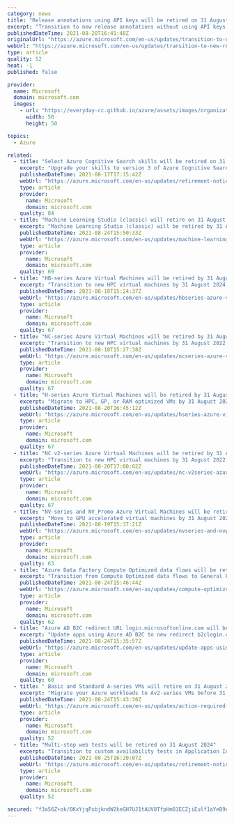 ```yaml
---
category: news
title: "Release annotations using API keys will be retired on 31 August 2024"
excerpt: "Transition to new release annotations without using API keys in Application Insights."
publishedDateTime: 2021-08-20T16:41:48Z
originalUrl: "https://azure.microsoft.com/en-us/updates/transition-to-new-release-annotations-in-application-insights/"
webUrl: "https://azure.microsoft.com/en-us/updates/transition-to-new-release-annotations-in-application-insights/"
type: article
quality: 52
heat: -1
published: false

provider:
  name: Microsoft
  domain: microsoft.com
  images:
    - url: "https://everyday-cc.github.io/azure/assets/images/organizations/microsoft.com-50x50.jpg"
      width: 50
      height: 50

topics:
  - Azure

related:
  - title: "Select Azure Cognitive Search skills will be retired on 31 August 2024"
    excerpt: "Upgrade your skills to version 3 of Azure Cognitive Search sentiment analysis and entity recognition skills."
    publishedDateTime: 2021-08-17T17:15:42Z
    webUrl: "https://azure.microsoft.com/en-us/updates/retirement-notice-select-azure-cognitive-search-skills-will-be-retired-on-31-august-2024/"
    type: article
    provider:
      name: Microsoft
      domain: microsoft.com
    quality: 84
  - title: "Machine Learning Studio (classic) will retire on 31 August 2024 "
    excerpt: "Machine Learning Studio (classic) will be retired by 31 August 2024 – transition to Azure Machine Learning."
    publishedDateTime: 2021-08-24T15:50:33Z
    webUrl: "https://azure.microsoft.com/en-us/updates/machine-learning-studio-classic-will-retire-on-31-august-2024/"
    type: article
    provider:
      name: Microsoft
      domain: microsoft.com
    quality: 69
  - title: "HB-series Azure Virtual Machines will be retired by 31 August 2024"
    excerpt: "Transition to new HPC virtual machines by 31 August 2024."
    publishedDateTime: 2021-08-18T15:24:37Z
    webUrl: "https://azure.microsoft.com/en-us/updates/hbseries-azure-virtual-machines-will-be-retired-by-31-august-2024/"
    type: article
    provider:
      name: Microsoft
      domain: microsoft.com
    quality: 67
  - title: "NC-series Azure Virtual Machines will be retired by 31 August 2022"
    excerpt: "Transition to new HPC virtual machines by 31 August 2022."
    publishedDateTime: 2021-08-18T15:27:38Z
    webUrl: "https://azure.microsoft.com/en-us/updates/ncseries-azure-virtual-machines-will-be-retired-by-31-august-2022/"
    type: article
    provider:
      name: Microsoft
      domain: microsoft.com
    quality: 67
  - title: "H-series Azure Virtual Machines will be retired by 31 August 2022"
    excerpt: "Migrate to HPC, GP, or RAM optimized VMs by 31 August 2022"
    publishedDateTime: 2021-08-20T16:45:12Z
    webUrl: "https://azure.microsoft.com/en-us/updates/hseries-azure-virtual-machines-will-be-retired-by-31-august-2022/"
    type: article
    provider:
      name: Microsoft
      domain: microsoft.com
    quality: 67
  - title: "NC v2-series Azure Virtual Machines will be retired by 31 August 2022 "
    excerpt: "Transition to new HPC virtual machines by 31 August 2022."
    publishedDateTime: 2021-08-20T17:00:02Z
    webUrl: "https://azure.microsoft.com/en-us/updates/nc-v2series-azure-virtual-machines-will-be-retired-by-31-august-2022/"
    type: article
    provider:
      name: Microsoft
      domain: microsoft.com
    quality: 67
  - title: "NV-series and NV_Promo Azure Virtual Machines will be retired by 31 August 2022"
    excerpt: "Move to GPU accelerated virtual machines by 31 August 2022."
    publishedDateTime: 2021-08-19T15:37:21Z
    webUrl: "https://azure.microsoft.com/en-us/updates/nvseries-and-nvpromo-azure-virtual-machines-will-be-retired-by-31-august-2022/"
    type: article
    provider:
      name: Microsoft
      domain: microsoft.com
    quality: 63
  - title: "Azure Data Factory Compute Optimized data flows will be retired on 31 August 2024"
    excerpt: "Transition from Compute Optimized data flows to General Purpose data flows by 31 August 2024. "
    publishedDateTime: 2021-08-24T15:46:44Z
    webUrl: "https://azure.microsoft.com/en-us/updates/compute-optimized-data-flows-will-be-retired-on-31-august-2024/"
    type: article
    provider:
      name: Microsoft
      domain: microsoft.com
    quality: 62
  - title: "Azure AD B2C redirect URL login.microsoftonline.com will be retired on 31 August 2022"
    excerpt: "Update apps using Azure AD B2C to new redirect b2clogin.com. "
    publishedDateTime: 2021-08-24T15:35:57Z
    webUrl: "https://azure.microsoft.com/en-us/updates/update-apps-using-azure-ad-b2c-to-new-redirect-b2clogincom/"
    type: article
    provider:
      name: Microsoft
      domain: microsoft.com
    quality: 60
  - title: " Basic and Standard A-series VMs will retire on 31 August 2024"
    excerpt: "Migrate your Azure workloads to Av2-series VMs before 31 August 2024."
    publishedDateTime: 2021-08-24T15:43:30Z
    webUrl: "https://azure.microsoft.com/en-us/updates/action-required-migrate-your-azure-workloads-to-av2series-vms-before-31-august-2024/"
    type: article
    provider:
      name: Microsoft
      domain: microsoft.com
    quality: 52
  - title: "Multi-step web tests will be retired on 31 August 2024"
    excerpt: "Transition to custom availability tests in Application Insights by 31 August 2024."
    publishedDateTime: 2021-08-25T16:20:07Z
    webUrl: "https://azure.microsoft.com/en-us/updates/retirement-notice-transition-to-custom-availability-tests-in-application-insights/"
    type: article
    provider:
      name: Microsoft
      domain: microsoft.com
    quality: 52

secured: "f3a56Z+ok/0KxYjqPxbjkndW2keGH7UJ1tAUV8TfpHm81ECZjiEulf1aYeB9uG7qgdwvXLqW5akx6HdjYWpeOSPlOWTorx6Ql/kA/byneglOB7UW+6lkoPj03Bqn0uhQbmmR/OoyNmNBAylIm5ft43Z+0z+pAM7nVHF20m9ixE6vG7cWOUpgbsu+tRS9S2+chmL43bMQzGToqiDeyDtP/uMkMRvH2gcoyRpw/LK7gy2FF7LCsyeWfdDEqiaAYk/5nII1PoY+eyHqp3xiI6Zf/RXiQK0hBA5PnxsSPzgzROfZdtZwEkQEHMZd8BfYk56zb3CUB1jgxUwkgrueH6flWv3TREIPptme5tLoCab74qg=;mvgeY6eUjxgLU/8D4Dch5A=="
---
```


